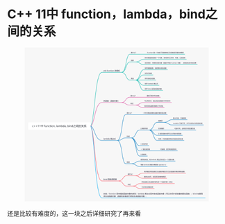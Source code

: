 # C++ 11中 function，lambda，bind之间的关系

<figure><img src="../../.gitbook/assets/函数重载和重写的区别？.png" alt=""><figcaption></figcaption></figure>

还是比较有难度的，这一块之后详细研究了再来看
